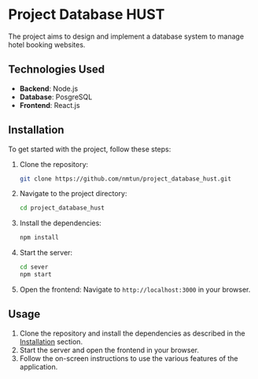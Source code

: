 # Project Database HUST
The project aims to design and implement a database system to manage hotel booking websites.

## Technologies Used
- **Backend**: Node.js
- **Database**: PosgreSQL
- **Frontend**: React.js

## Installation
To get started with the project, follow these steps:
1. Clone the repository:
    ```bash
    git clone https://github.com/nmtun/project_database_hust.git
    ```
2. Navigate to the project directory:
    ```bash
    cd project_database_hust
    ```
3. Install the dependencies:
    ```bash
    npm install
    ```
4. Start the server:
    ```bash
    cd sever
    npm start
    ```
5. Open the frontend:
    Navigate to `http://localhost:3000` in your browser.

## Usage

1. Clone the repository and install the dependencies as described in the [Installation](#installation) section.
2. Start the server and open the frontend in your browser.
3. Follow the on-screen instructions to use the various features of the application.




